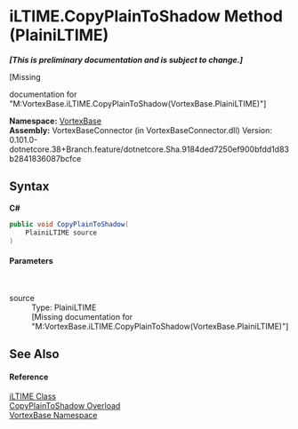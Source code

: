 # iLTIME.CopyPlainToShadow Method (PlainiLTIME)
 _**\[This is preliminary documentation and is subject to change.\]**_

\[Missing <summary> documentation for "M:VortexBase.iLTIME.CopyPlainToShadow(VortexBase.PlainiLTIME)"\]

**Namespace:**&nbsp;<a href="N_VortexBase.md">VortexBase</a><br />**Assembly:**&nbsp;VortexBaseConnector (in VortexBaseConnector.dll) Version: 0.101.0-dotnetcore.38+Branch.feature/dotnetcore.Sha.9184ded7250ef900bfdd1d83b2841836087bcfce

## Syntax

**C#**<br />
``` C#
public void CopyPlainToShadow(
	PlainiLTIME source
)
```


#### Parameters
&nbsp;<dl><dt>source</dt><dd>Type: PlainiLTIME<br />\[Missing <param name="source"/> documentation for "M:VortexBase.iLTIME.CopyPlainToShadow(VortexBase.PlainiLTIME)"\]</dd></dl>

## See Also


#### Reference
<a href="T_VortexBase_iLTIME.md">iLTIME Class</a><br /><a href="Overload_VortexBase_iLTIME_CopyPlainToShadow.md">CopyPlainToShadow Overload</a><br /><a href="N_VortexBase.md">VortexBase Namespace</a><br />